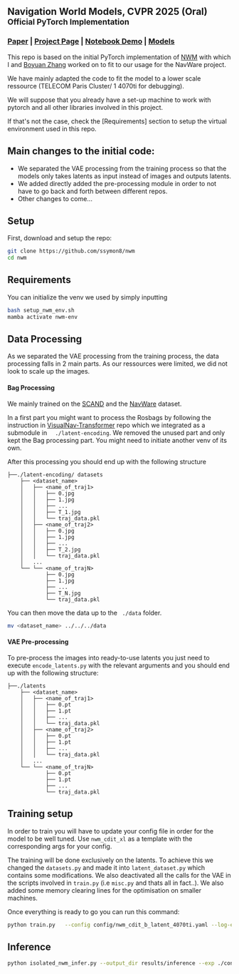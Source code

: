## Navigation World Models, CVPR 2025 (Oral) <br><sub>Official PyTorch Implementation</sub>

### [Paper](https://arxiv.org/abs/2412.03572) | [Project Page](https://www.amirbar.net/nwm/) | [Notebook Demo](interactive_model.ipynb) | [Models](https://huggingface.co/facebook/nwm)

This repo is based on the initial PyTorch implementation of [NWM](https://github.com/facebookresearch/nwm/tree/main) with which I and [Boyuan Zhang](https://github.com/FBI-openup) worked on to fit to our usage for the NavWare project.

We have mainly adapted the code to fit the model to a lower scale ressource (TELECOM Paris Cluster/ 1 4070ti for debugging).

We will suppose that you already have a set-up machine to work with pytorch and all other libraries involved in this project.

If that's not the case, check the [Requirements] section to setup the virtual environment used in this repo.

## Main changes to the initial code:
- We separated the VAE processing from the training process so that the models only takes latents as input instead of images and outputs latents.
- We added directly added the pre-processing module in order to not have to go back and forth between different repos.
- Other changes to come...


## Setup
First, download and setup the repo:

```bash
git clone https://github.com/ssymon8/nwm
cd nwm
```
## Requirements
You can initialize the venv we used by simply inputting 
```bash
bash setup_nwm_env.sh
mamba activate nwm-env
```

## Data Processing
As we separated the VAE processing from the training process, the data processing falls in 2 main parts. As our ressources were limited, we did not look to scale up the images.

#### Bag Processing
We mainly trained on the [SCAND](https://dataverse.tdl.org/dataset.xhtml?persistentId=doi:10.18738/T8/0PRYRH) and the [NavWare](https://anr-navware.github.io/navwareset) dataset.

In a first part you might want to process the Rosbags by following the instruction in [VisualNav-Transformer](https://github.com/robodhruv/visualnav-transformer) repo which we integrated as a submodule in ```  ./latent-encoding```. We removed the unused part and only kept the Bag processing part.
You might need to initiate another venv of its own.

After this processing you should end up with the following structure

```
├──./latent-encoding/ datasets
    ├── <dataset_name>
    │   ├── <name_of_traj1>
    │   │   ├── 0.jpg
    │   │   ├── 1.jpg
    │   │   ├── ...
    │   │   ├── T_1.jpg
    │   │   └── traj_data.pkl
    │   ├── <name_of_traj2>
    │   │   ├── 0.jpg
    │   │   ├── 1.jpg
    │   │   ├── ...
    │   │   ├── T_2.jpg
    │   │   └── traj_data.pkl
    │   ...
    └── └── <name_of_trajN>
        	├── 0.jpg
          	├── 1.jpg
    	    ├── ...
            ├── T_N.jpg
            └── traj_data.pkl
```  
You can then move the data up to the ``` ./data```  folder. 
```bash
mv <dataset_name> ../../../data
```

#### VAE Pre-processing

To pre-process the images into ready-to-use latents you just need to execute `encode_latents.py` with the relevant arguments and you should end up with the following structure:

```
├──./latents
    ├── <dataset_name>
    │   ├── <name_of_traj1>
    │   │   ├── 0.pt
    │   │   ├── 1.pt
    │   │   ├── ...
    │   │   └── traj_data.pkl
    │   ├── <name_of_traj2>
    │   │   ├── 0.pt
    │   │   ├── 1.pt
    │   │   ├── ...
    │   │   └── traj_data.pkl
    │   ...
    └── └── <name_of_trajN>
        	├── 0.pt
            ├── 1.pt
            ├── ...
            └── traj_data.pkl
```  

## Training setup

In order to train you will have to update your config file in order for the model to be well tuned. Use `nwm_cdit_xl` as a template with the corresponding args for your config.

The training will be done exclusively on the latents. To achieve this we changed the `datasets.py` and made it into `latent_dataset.py` which contains some modifications. We also deactivated all the calls for the VAE in the scripts involved in `train.py` (i.e `misc.py` and thats all in fact..). We also added some memory clearing lines for the optimisation on smaller machines.

Once everything is ready to go you can run this command:
```bash
python train.py   --config config/nwm_cdit_b_latent_4070ti.yaml --log-every 100   --bfloat16 0   --epochs 16   --torch-compile 1
```

## Inference

```bash
python isolated_nwm_infer.py --output_dir results/inference --exp ./config/nwm_cdit_b_latents_4070ti.yaml --ckp latest --datasets scand --eval_type  rollout --rollout_fps_value 2 --gt 0
```